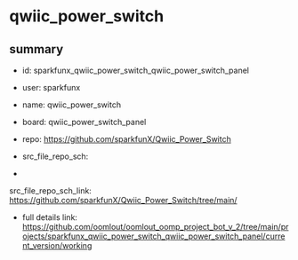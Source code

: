 # qwiic_power_switch
 
## summary 
* id: sparkfunx_qwiic_power_switch_qwiic_power_switch_panel
* user: sparkfunx
* name: qwiic_power_switch
* board: qwiic_power_switch_panel
* repo: https://github.com/sparkfunX/Qwiic_Power_Switch



* src_file_repo_sch: 
*
 src_file_repo_sch_link: https://github.com/sparkfunX/Qwiic_Power_Switch/tree/main/
* full details link: https://github.com/oomlout/oomlout_oomp_project_bot_v_2/tree/main/projects/sparkfunx_qwiic_power_switch_qwiic_power_switch_panel/current_version/working  







